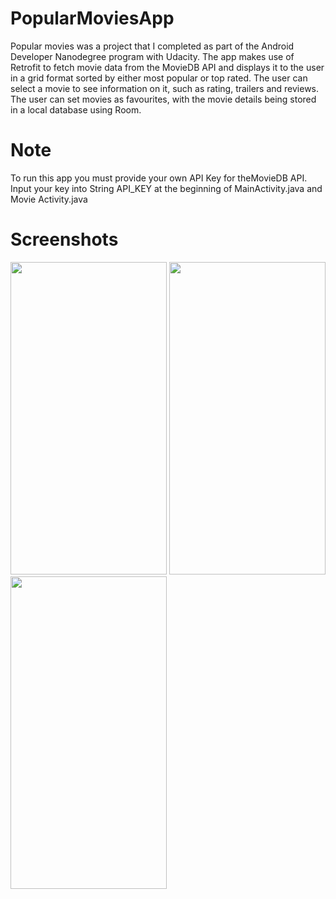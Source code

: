 # PopularMoviesApp
Popular movies was a project that I completed as part of the Android Developer Nanodegree program with Udacity. 
The app makes use of Retrofit to fetch movie data from the MovieDB API and displays it to the user in a grid format sorted by either most popular or top rated. 
The user can select a movie to see information on it, such as rating, trailers and reviews.
The user can set movies as favourites, with the movie details being stored in a local database using Room.

# Note
To run this app you must provide your own API Key for theMovieDB API.
Input your key into String API_KEY at the beginning of MainActivity.java and Movie Activity.java

# Screenshots
<img src="https://user-images.githubusercontent.com/73894048/151589715-5b994af0-d695-45e5-abf4-36d1452df88f.jpg" width="250" height="500">
<img src="https://user-images.githubusercontent.com/73894048/151590453-6230807c-8b7e-4654-9738-488e9e5ba172.jpg" width="250" height="500">
<img src="https://user-images.githubusercontent.com/73894048/151590580-538e16ec-92ee-47ee-8a8b-f1024850c2d2.jpg" width="250" height="500">

